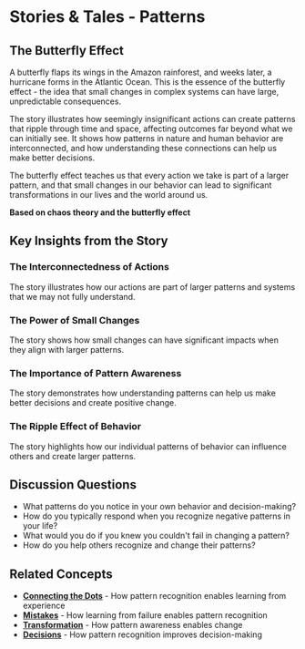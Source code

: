 # Stories & Tales - Patterns

## The Butterfly Effect

A butterfly flaps its wings in the Amazon rainforest, and weeks later, a hurricane forms in the Atlantic Ocean. This is the essence of the butterfly effect - the idea that small changes in complex systems can have large, unpredictable consequences.

The story illustrates how seemingly insignificant actions can create patterns that ripple through time and space, affecting outcomes far beyond what we can initially see. It shows how patterns in nature and human behavior are interconnected, and how understanding these connections can help us make better decisions.

The butterfly effect teaches us that every action we take is part of a larger pattern, and that small changes in our behavior can lead to significant transformations in our lives and the world around us.

**Based on chaos theory and the butterfly effect**

## Key Insights from the Story

### The Interconnectedness of Actions
The story illustrates how our actions are part of larger patterns and systems that we may not fully understand.

### The Power of Small Changes
The story shows how small changes can have significant impacts when they align with larger patterns.

### The Importance of Pattern Awareness
The story demonstrates how understanding patterns can help us make better decisions and create positive change.

### The Ripple Effect of Behavior
The story highlights how our individual patterns of behavior can influence others and create larger patterns.

## Discussion Questions
- What patterns do you notice in your own behavior and decision-making?
- How do you typically respond when you recognize negative patterns in your life?
- What would you do if you knew you couldn't fail in changing a pattern?
- How do you help others recognize and change their patterns?

## Related Concepts
- **[Connecting the Dots](../connecting-the-dots/README.md)** - How pattern recognition enables learning from experience
- **[Mistakes](../mistakes/README.md)** - How learning from failure enables pattern recognition
- **[Transformation](../transformation/README.md)** - How pattern awareness enables change
- **[Decisions](../decisions/README.md)** - How pattern recognition improves decision-making
